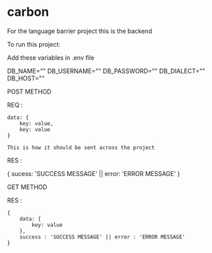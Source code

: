 # carbon
For the language barrier project this is the backend

To run this project:

Add these variables in .env file

DB_NAME=""
DB_USERNAME=""
DB_PASSWORD=""
DB_DIALECT=""
DB_HOST=""

POST METHOD

 REQ :

    data: {
        key: value,
        key: value
    }

    This is how it should be sent across the project

 RES :

   {
       sucess: 'SUCCESS MESSAGE' || error: 'ERROR MESSAGE'
   }
   
   
GET METHOD
 
  RES :

    {
        data: {
            key: value
        },
        success : 'SUCCESS MESSAGE' || error : 'ERROR MESSAGE'
    }
